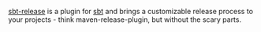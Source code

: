 [sbt-release](https://github.com/sbt/sbt-release) is a plugin for [sbt](https://github.com/sbt/sbt)
and brings a customizable release process to your projects - think maven-release-plugin, but without the scary parts.

